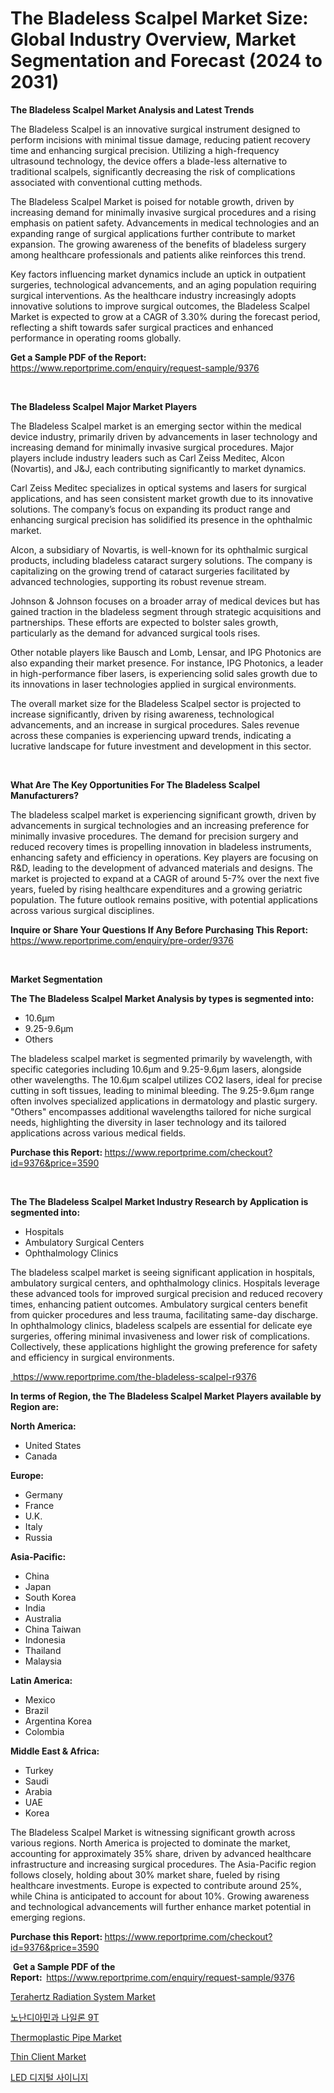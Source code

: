 <p><h1>The Bladeless Scalpel Market Size: Global Industry Overview, Market Segmentation and Forecast (2024 to 2031)</h1></p><p><strong>The Bladeless Scalpel Market Analysis and Latest Trends</strong></p>
<p><p>The Bladeless Scalpel is an innovative surgical instrument designed to perform incisions with minimal tissue damage, reducing patient recovery time and enhancing surgical precision. Utilizing a high-frequency ultrasound technology, the device offers a blade-less alternative to traditional scalpels, significantly decreasing the risk of complications associated with conventional cutting methods.</p><p>The Bladeless Scalpel Market is poised for notable growth, driven by increasing demand for minimally invasive surgical procedures and a rising emphasis on patient safety. Advancements in medical technologies and an expanding range of surgical applications further contribute to market expansion. The growing awareness of the benefits of bladeless surgery among healthcare professionals and patients alike reinforces this trend.</p><p>Key factors influencing market dynamics include an uptick in outpatient surgeries, technological advancements, and an aging population requiring surgical interventions. As the healthcare industry increasingly adopts innovative solutions to improve surgical outcomes, the Bladeless Scalpel Market is expected to grow at a CAGR of 3.30% during the forecast period, reflecting a shift towards safer surgical practices and enhanced performance in operating rooms globally.</p></p>
<p><strong>Get a Sample PDF of the Report:&nbsp;</strong> <a href="https://www.reportprime.com/enquiry/request-sample/9376">https://www.reportprime.com/enquiry/request-sample/9376</a></p>
<p>&nbsp;</p>
<p><strong>The Bladeless Scalpel Major Market Players</strong></p>
<p><p>The Bladeless Scalpel market is an emerging sector within the medical device industry, primarily driven by advancements in laser technology and increasing demand for minimally invasive surgical procedures. Major players include industry leaders such as Carl Zeiss Meditec, Alcon (Novartis), and J&J, each contributing significantly to market dynamics. </p><p>Carl Zeiss Meditec specializes in optical systems and lasers for surgical applications, and has seen consistent market growth due to its innovative solutions. The company’s focus on expanding its product range and enhancing surgical precision has solidified its presence in the ophthalmic market. </p><p>Alcon, a subsidiary of Novartis, is well-known for its ophthalmic surgical products, including bladeless cataract surgery solutions. The company is capitalizing on the growing trend of cataract surgeries facilitated by advanced technologies, supporting its robust revenue stream. </p><p>Johnson & Johnson focuses on a broader array of medical devices but has gained traction in the bladeless segment through strategic acquisitions and partnerships. These efforts are expected to bolster sales growth, particularly as the demand for advanced surgical tools rises.</p><p>Other notable players like Bausch and Lomb, Lensar, and IPG Photonics are also expanding their market presence. For instance, IPG Photonics, a leader in high-performance fiber lasers, is experiencing solid sales growth due to its innovations in laser technologies applied in surgical environments.</p><p>The overall market size for the Bladeless Scalpel sector is projected to increase significantly, driven by rising awareness, technological advancements, and an increase in surgical procedures. Sales revenue across these companies is experiencing upward trends, indicating a lucrative landscape for future investment and development in this sector.</p></p>
<p>&nbsp;</p>
<p><strong>What Are The Key Opportunities For The Bladeless Scalpel Manufacturers?</strong></p>
<p><p>The bladeless scalpel market is experiencing significant growth, driven by advancements in surgical technologies and an increasing preference for minimally invasive procedures. The demand for precision surgery and reduced recovery times is propelling innovation in bladeless instruments, enhancing safety and efficiency in operations. Key players are focusing on R&D, leading to the development of advanced materials and designs. The market is projected to expand at a CAGR of around 5-7% over the next five years, fueled by rising healthcare expenditures and a growing geriatric population. The future outlook remains positive, with potential applications across various surgical disciplines.</p></p>
<p><strong>Inquire or Share Your Questions If Any Before Purchasing This Report:</strong> <a href="https://www.reportprime.com/enquiry/pre-order/9376">https://www.reportprime.com/enquiry/pre-order/9376</a></p>
<p>&nbsp;</p>
<p><strong>Market Segmentation</strong></p>
<p><strong>The The Bladeless Scalpel Market Analysis by types is segmented into:</strong></p>
<p><ul><li>10.6μm</li><li>9.25-9.6μm</li><li>Others</li></ul></p>
<p><p>The bladeless scalpel market is segmented primarily by wavelength, with specific categories including 10.6μm and 9.25-9.6μm lasers, alongside other wavelengths. The 10.6μm scalpel utilizes CO2 lasers, ideal for precise cutting in soft tissues, leading to minimal bleeding. The 9.25-9.6μm range often involves specialized applications in dermatology and plastic surgery. "Others" encompasses additional wavelengths tailored for niche surgical needs, highlighting the diversity in laser technology and its tailored applications across various medical fields.</p></p>
<p><strong>Purchase this Report:&nbsp;</strong><a href="https://www.reportprime.com/checkout?id=9376&price=3590">https://www.reportprime.com/checkout?id=9376&price=3590</a></p>
<p>&nbsp;</p>
<p><strong>The The Bladeless Scalpel Market Industry Research by Application is segmented into:</strong></p>
<p><ul><li>Hospitals</li><li>Ambulatory Surgical Centers</li><li>Ophthalmology Clinics</li></ul></p>
<p><p>The bladeless scalpel market is seeing significant application in hospitals, ambulatory surgical centers, and ophthalmology clinics. Hospitals leverage these advanced tools for improved surgical precision and reduced recovery times, enhancing patient outcomes. Ambulatory surgical centers benefit from quicker procedures and less trauma, facilitating same-day discharge. In ophthalmology clinics, bladeless scalpels are essential for delicate eye surgeries, offering minimal invasiveness and lower risk of complications. Collectively, these applications highlight the growing preference for safety and efficiency in surgical environments.</p></p>
<p><a href="https://www.reportprime.com/the-bladeless-scalpel-r9376">&nbsp;https://www.reportprime.com/the-bladeless-scalpel-r9376</a></p>
<p><strong>In terms of Region, the The Bladeless Scalpel Market Players available by Region are:</strong></p>
<p>
    <p> <strong> North America: </strong>
        <ul>
            <li>United States</li>
            <li>Canada</li>
        </ul>
        </p> 
    <p> <strong> Europe: </strong>
        <ul>
            <li>Germany</li>
            <li>France</li>
            <li>U.K.</li>
            <li>Italy</li>
            <li>Russia</li>
        </ul>
        </p> 
    <p> <strong> Asia-Pacific: </strong>
        <ul>
            <li>China</li>
            <li>Japan</li>
            <li>South Korea</li>
            <li>India</li>
            <li>Australia</li>
            <li>China Taiwan</li>
            <li>Indonesia</li>
            <li>Thailand</li>
            <li>Malaysia</li>
        </ul>
        </p> 
    <p> <strong> Latin America: </strong>
        <ul>
            <li>Mexico</li>
            <li>Brazil</li>
            <li>Argentina Korea</li>
            <li>Colombia</li>
        </ul>
        </p> 
    <p> <strong> Middle East & Africa: </strong>
        <ul>
            <li>Turkey</li>
            <li>Saudi</li>
            <li>Arabia</li>
            <li>UAE</li>
            <li>Korea</li>
        </ul>
    </p>
    </p>
<p><p>The Bladeless Scalpel Market is witnessing significant growth across various regions. North America is projected to dominate the market, accounting for approximately 35% share, driven by advanced healthcare infrastructure and increasing surgical procedures. The Asia-Pacific region follows closely, holding about 30% market share, fueled by rising healthcare investments. Europe is expected to contribute around 25%, while China is anticipated to account for about 10%. Growing awareness and technological advancements will further enhance market potential in emerging regions.</p></p>
<p><strong>Purchase this Report: </strong><a href="https://www.reportprime.com/checkout?id=9376&price=3590">https://www.reportprime.com/checkout?id=9376&price=3590</a></p>
<p>&nbsp;<strong>Get a Sample PDF of the Report:&nbsp;&nbsp;</strong><a href="https://www.reportprime.com/enquiry/request-sample/9376">https://www.reportprime.com/enquiry/request-sample/9376</a></p>
<p><strong></strong></p>
<p><p><a href="https://medium.com/@colin.dunca43545/the-terahertz-radiation-system-market-research-report-provides-an-in-depth-and-up-to-date-cc92048bd885">Terahertz Radiation System Market</a></p><p><a href="https://medium.com/@czbtzkwc9/nonanediamine-and-nylon-9t-market-%EC%9D%98-%EA%B8%80%EB%A1%9C%EB%B2%8C-%EC%8B%9C%EC%9E%A5-%EA%B0%9C%EC%9A%94%EB%8A%94-%EC%A0%84-%EC%84%B8%EA%B3%84-%EB%B0%8F-%EC%A3%BC%EC%9A%94-%EC%8B%9C%EC%9E%A5%EC%9D%98-%EC%82%B0%EC%97%85%EC%97%90-%EC%98%81%ED%96%A5%EC%9D%84-%EB%AF%B8%EC%B9%98%EB%8A%94-%EC%A3%BC%EC%9A%94-%ED%8A%B8%EB%A0%8C%EB%93%9C%EC%97%90-%EB%8C%80%ED%95%9C-%EB%8F%85%ED%8A%B9%ED%95%9C-%EA%B4%80%EC%A0%90%EC%9D%84-%EC%A0%9C%EA%B3%B5%ED%95%A9%EB%8B%88%EB%8B%A4-2d2d5ba8aa7d">노난디아민과 나일론 9T</a></p><p><a href="https://www.linkedin.com/pulse/thermoplastic-pipe-market-global-insights-regional-analysis-df2ff?trackingId=iEcfrS3OQnGA1gOQ9WIH6A%3D%3D">Thermoplastic Pipe Market</a></p><p><a href="https://www.linkedin.com/pulse/thin-client-market-size-share-competitive-landscape-trend-analysis-ay4af?trackingId=C8P%2BioI%2FSeaUbqE%2FpDR%2FOg%3D%3D">Thin Client Market</a></p><p><a href="https://github.com/sougarounis/Market-Research-Report-List-6/blob/main/12633986101.md">LED 디지털 사이니지</a></p></p>